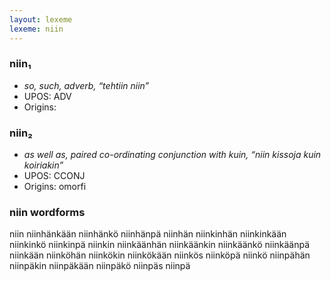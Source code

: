 ```yaml
---
layout: lexeme
lexeme: niin
---
```


###  niin₁

* _so, such, adverb, “tehtiin niin”_
* UPOS:  ADV
* Origins: 


###  niin₂

* _as well as, paired co-ordinating conjunction with kuin, “niin kissoja kuin koiriakin”_
* UPOS:  CCONJ
* Origins: omorfi 


### niin wordforms

niin
niinhänkään
niinhänkö
niinhänpä
niinhän
niinkinhän
niinkinkään
niinkinkö
niinkinpä
niinkin
niinkäänhän
niinkäänkin
niinkäänkö
niinkäänpä
niinkään
niinköhän
niinkökin
niinkökään
niinkös
niinköpä
niinkö
niinpähän
niinpäkin
niinpäkään
niinpäkö
niinpäs
niinpä

